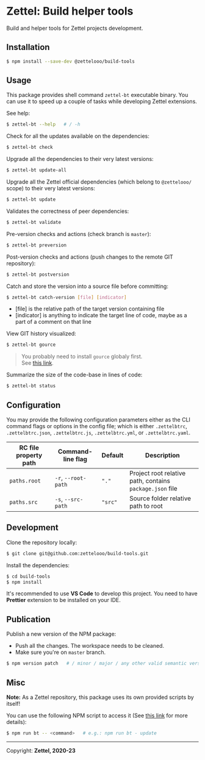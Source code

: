 # Zettel: Build helper tools

Build and helper tools for Zettel projects development.

## Installation

```bash
$ npm install --save-dev @zettelooo/build-tools
```

## Usage

This package provides shell command `zettel-bt` executable binary.
You can use it to speed up a couple of tasks while developing Zettel extensions.

See help:

```bash
$ zettel-bt --help   # / -h
```

Check for all the updates available on the dependencies:

```bash
$ zettel-bt check
```

Upgrade all the dependencies to their very latest versions:

```bash
$ zettel-bt update-all
```

Upgrade all the Zettel official dependencies (which belong to `@zettelooo/` scope) to their very latest versions:

```bash
$ zettel-bt update
```

Validates the correctness of peer dependencies:

```bash
$ zettel-bt validate
```

Pre-version checks and actions (check branch is `master`):

```bash
$ zettel-bt preversion
```

Post-version checks and actions (push changes to the remote GIT repository):

```bash
$ zettel-bt postversion
```

Catch and store the version into a source file before committing:

```bash
$ zettel-bt catch-version [file] [indicator]
```

- [file] is the relative path of the target version containing file
- [indicator] is anything to indicate the target line of code, maybe as a part of a comment on that line

View GIT history visualized:

```bash
$ zettel-bt gource
```

> You probably need to install `gource` globaly first.<br/>
See [this link](https://gource.io/).

Summarize the size of the code-base in lines of code:

```bash
$ zettel-bt status
```

## Configuration

You may provide the following configuration parameters either as the CLI command flags or options in the config file; which is either `.zettelbtrc`, `.zettelbtrc.json`, `.zettelbtrc.js`, `.zettelbtrc.yml`, or `.zettelbtrc.yaml`.

| RC file property path | Command-line flag | Default | Description |
|---|---|---|---|
| `paths.root` | `-r`, `--root-path` | `"."` | Project root relative path, contains `package.json` file
| `paths.src` | `-s`, `--src-path` | `"src"` | Source folder relative path to root

## Development

Clone the repository locally:

```bash
$ git clone git@github.com:zettelooo/build-tools.git
```

Install the dependencies:

```bash
$ cd build-tools
$ npm install
```

It's recommended to use **VS Code** to develop this project.
You need to have **Prettier** extension to be installed on your IDE.

## Publication

Publish a new version of the NPM package:

- Push all the changes. The workspace needs to be cleaned.
- Make sure you're on `master` branch.

```bash
$ npm version patch   # / minor / major / any other valid semantic version
```

## Misc

**Note:** As a Zettel repository, this package uses its own provided scripts by itself!

You can use the following NPM script to access it (See [this link](https://github.com/zettelooo/build-tools#usage) for more details):

```bash
$ npm run bt -- <command>   # e.g.: npm run bt - update
```

------------------

Copyright: **Zettel, 2020-23**
